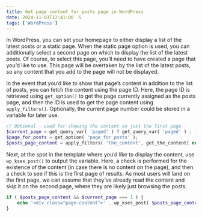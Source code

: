 ```yaml
---
title: Get page content for posts page in WordPress
date: 2024-11-03T12:41:00 -5
tags: ['WordPress']
---
```

In WordPress, you can set your homepage to either display a list of the latest posts or a static page. When the static page option is used, you can additionally select a second page on which to display the list of the latest posts. Of course, to select this page, you’ll need to have created a page that you’d like to use. This page will be overtaken by the list of the latest posts, so any content that you add to the page will not be displayed.

In the event that you’d like to show that page’s content in addition to the list of posts, you can fetch the content using the page ID. Here, the page ID is retrieved using `get_option()` to get the page currently assigned as the posts page, and then the ID is used to get the page content using `apply_filters()`. Optionally, the current page number could be stored in a variable for later use.

```php
// Optional - used for showing the content on just the first page
$current_page = get_query_var( 'paged' ) ? get_query_var( 'paged' ) : 1;
$page_for_posts = get_option( 'page_for_posts' );
$posts_page_content = apply_filters( 'the_content', get_the_content( null, false, $page_for_posts ) );
```

Next, at the spot in the template where you’d like to display the content, use `wp_kses_post()` to output the variable. Here, a check is performed for the existence of the content (in case there is no content on the page), and then a check to see if this is the first page of results. As most users will land on the first page, we can assume that they’ve already read the content and skip it on the second page, where they are likely just browsing the posts.

```php
if ( $posts_page_content && $current_page === 1 ) {
	echo '<div class="page-content">' . wp_kses_post( $posts_page_content ) . '</div>';
}
```